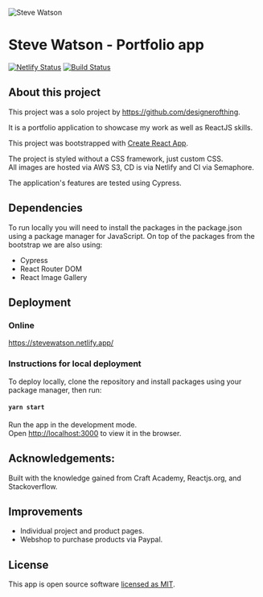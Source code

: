 ![Steve Watson](https://stevewatson.netlify.app/static/media/logo.12ac3d69.jpg)
# Steve Watson -  Portfolio app

[![Netlify Status](https://api.netlify.com/api/v1/badges/08dae7f3-8208-489f-aa45-d09b9a7ffe99/deploy-status)](https://app.netlify.com/sites/stevewatson/deploys)
[![Build Status](https://semaphoreci.com/api/v1/designerofthing/portfolio2-0/branches/development/badge.svg)](https://semaphoreci.com/designerofthing/portfolio2-0)

## About this project
This project was a solo project by https://github.com/designerofthing.

It is a portfolio application to showcase my work as well as ReactJS skills.

This project was bootstrapped with [Create React App](https://github.com/facebook/create-react-app).

The project is styled without a CSS framework, just custom CSS.  
All images are hosted via AWS S3, CD is via Netlify and CI via Semaphore.  

The application's features are tested using Cypress.

## Dependencies
To run locally you will need to install the packages in the package.json using a package manager for JavaScript.
On top of the packages from the bootstrap we are also using:
- Cypress
- React Router DOM
- React Image Gallery

## Deployment
### Online
https://stevewatson.netlify.app/
### Instructions for local deployment
To deploy locally, clone the repository and install packages using your package manager, then run:
#### `yarn start`

Run the app in the development mode.<br />
Open [http://localhost:3000](http://localhost:3000) to view it in the browser.

## Acknowledgements:<br>
Built with the knowledge gained from Craft Academy, Reactjs.org, and Stackoverflow.

## Improvements
- Individual project and product pages.
- Webshop to purchase products via Paypal.

## License
This app is open source software [licensed as MIT](https://mit-license.org/).
